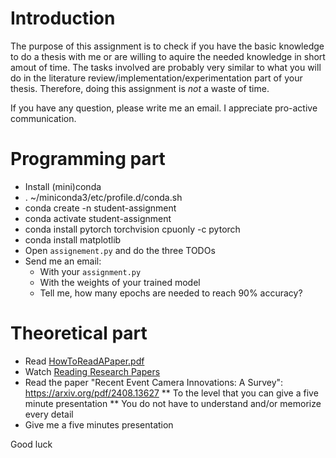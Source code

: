 # Introduction

The purpose of this assignment is to check if you have the basic knowledge to do a thesis with me or are willing to aquire the needed knowledge in short amout of time. The tasks involved are probably very similar to what you will do in the literature review/implementation/experimentation part of your thesis. Therefore, doing this assignment is *not* a waste of time.

If you have any question, please write me an email. I appreciate pro-active communication.


# Programming part

* Install (mini)conda
* . ~/miniconda3/etc/profile.d/conda.sh
* conda create -n student-assignment
* conda activate student-assignment
* conda install pytorch torchvision cpuonly -c pytorch
* conda install matplotlib
* Open `assignement.py` and do the three TODOs
* Send me an email:
	* With your `assignment.py`
	* With the weights of your trained model
	* Tell me, how many epochs are needed to reach 90% accuracy?

	
# Theoretical part
* Read [HowToReadAPaper.pdf](./HowToReadAPaper.pdf)
* Watch [Reading Research Papers](https://youtu.be/733m6qBH-jI?t=388)
* Read the paper "Recent Event Camera Innovations: A Survey": https://arxiv.org/pdf/2408.13627
** To the level that you can give a five minute presentation
** You do not have to understand and/or memorize every detail
* Give me a five minutes presentation
	
Good luck 
